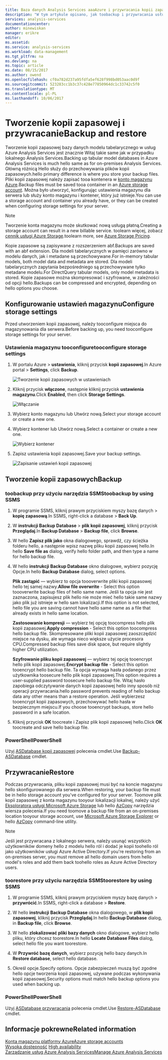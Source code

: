 ```yaml
---
title: Baza danych Analysis Services aaaAzure i przywracania kopii zapasowych | Dokumentacja firmy Microsoft
description: "W tym artykule opisano, jak toobackup i przywracania usług Azure Analysis bazy danych."
services: analysis-services
documentationcenter: 
author: minewiskan
manager: erikre
editor: 
ms.assetid: 
ms.service: analysis-services
ms.workload: data-management
ms.tgt_pltfrm: na
ms.devlang: na
ms.topic: article
ms.date: 08/15/2017
ms.author: owend
ms.openlocfilehash: cf0a782d237a95fdfa5ef628f998bd053aac0d9f
ms.sourcegitcommit: 523283cc1b3c37c428e77850964dc1c33742c5f0
ms.translationtype: MT
ms.contentlocale: pl-PL
ms.lasthandoff: 10/06/2017
---
```

# <a name="backup-and-restore"></a><span data-ttu-id="c3a6a-103">Tworzenie kopii zapasowej i przywracanie</span><span class="sxs-lookup"><span data-stu-id="c3a6a-103">Backup and restore</span></span>

<span data-ttu-id="c3a6a-104">Tworzenie kopii zapasowej bazy danych modelu tabelarycznego w usług Azure Analysis Services jest znacznie Witaj takie same jak w przypadku lokalnego Analysis Services.</span><span class="sxs-lookup"><span data-stu-id="c3a6a-104">Backing up tabular model databases in Azure Analysis Services is much hello same as for on-premises Analysis Services.</span></span> <span data-ttu-id="c3a6a-105">Główną różnicą Hello służy do przechowywania plików kopii zapasowych.</span><span class="sxs-lookup"><span data-stu-id="c3a6a-105">hello primary difference is where you store your backup files.</span></span> <span data-ttu-id="c3a6a-106">Pliki kopii zapasowej należy zapisać tooa kontenera w [konto magazynu Azure](../storage/common/storage-create-storage-account.md).</span><span class="sxs-lookup"><span data-stu-id="c3a6a-106">Backup files must be saved tooa container in an [Azure storage account](../storage/common/storage-create-storage-account.md).</span></span> <span data-ttu-id="c3a6a-107">Można było utworzyć, konfigurując ustawienia magazynu dla serwera lub służy konto magazynu i kontener, który już istnieje.</span><span class="sxs-lookup"><span data-stu-id="c3a6a-107">You can use a storage account and container you already have, or they can be created when configuring storage settings for your server.</span></span>

> [!NOTE]
> <span data-ttu-id="c3a6a-108">Tworzenie konta magazynu może skutkować nową usługą płatną.</span><span class="sxs-lookup"><span data-stu-id="c3a6a-108">Creating a storage account can result in a new billable service.</span></span> <span data-ttu-id="c3a6a-109">toolearn więcej, zobacz [cennik usługi Azure Storage](https://azure.microsoft.com/pricing/details/storage/blobs/).</span><span class="sxs-lookup"><span data-stu-id="c3a6a-109">toolearn more, see [Azure Storage Pricing](https://azure.microsoft.com/pricing/details/storage/blobs/).</span></span>
> 
> 

<span data-ttu-id="c3a6a-110">Kopie zapasowe są zapisywane z rozszerzeniem abf.</span><span class="sxs-lookup"><span data-stu-id="c3a6a-110">Backups are saved with an abf extension.</span></span> <span data-ttu-id="c3a6a-111">Dla modeli tabelarycznych w pamięci zarówno w modelu danych, jak i metadane są przechowywane.</span><span class="sxs-lookup"><span data-stu-id="c3a6a-111">For in-memory tabular models, both model data and metadata are stored.</span></span> <span data-ttu-id="c3a6a-112">Dla modeli tabelarycznych zapytania bezpośredniego są przechowywane tylko metadane modelu.</span><span class="sxs-lookup"><span data-stu-id="c3a6a-112">For DirectQuery tabular models, only model metadata is stored.</span></span> <span data-ttu-id="c3a6a-113">Kopie zapasowe można skompresować i szyfrowane, w zależności od opcji hello.</span><span class="sxs-lookup"><span data-stu-id="c3a6a-113">Backups can be compressed and encrypted, depending on hello options you choose.</span></span> 



## <a name="configure-storage-settings"></a><span data-ttu-id="c3a6a-114">Konfigurowanie ustawień magazynu</span><span class="sxs-lookup"><span data-stu-id="c3a6a-114">Configure storage settings</span></span>
<span data-ttu-id="c3a6a-115">Przed utworzeniem kopii zapasowej, należy tooconfigure miejsca do magazynowania dla serwera.</span><span class="sxs-lookup"><span data-stu-id="c3a6a-115">Before backing up, you need tooconfigure storage settings for your server.</span></span>


### <a name="tooconfigure-storage-settings"></a><span data-ttu-id="c3a6a-116">Ustawienia magazynu tooconfigure</span><span class="sxs-lookup"><span data-stu-id="c3a6a-116">tooconfigure storage settings</span></span>
1.  <span data-ttu-id="c3a6a-117">W portalu Azure > **ustawienia**, kliknij przycisk **kopii zapasowej**.</span><span class="sxs-lookup"><span data-stu-id="c3a6a-117">In Azure portal > **Settings**, click **Backup**.</span></span>

    ![Tworzenie kopii zapasowych w ustawieniach](./media/analysis-services-backup/aas-backup-backups.png)

2.  <span data-ttu-id="c3a6a-119">Kliknij przycisk **włączone**, następnie kliknij przycisk **ustawienia magazynu**.</span><span class="sxs-lookup"><span data-stu-id="c3a6a-119">Click **Enabled**, then click **Storage Settings**.</span></span>

    ![Włączanie](./media/analysis-services-backup/aas-backup-enable.png)

3. <span data-ttu-id="c3a6a-121">Wybierz konto magazynu lub Utwórz nową.</span><span class="sxs-lookup"><span data-stu-id="c3a6a-121">Select your storage account or create a new one.</span></span>

4. <span data-ttu-id="c3a6a-122">Wybierz kontener lub Utwórz nową.</span><span class="sxs-lookup"><span data-stu-id="c3a6a-122">Select a container or create a new one.</span></span>

    ![Wybierz kontener](./media/analysis-services-backup/aas-backup-container.png)

5. <span data-ttu-id="c3a6a-124">Zapisz ustawienia kopii zapasowej.</span><span class="sxs-lookup"><span data-stu-id="c3a6a-124">Save your backup settings.</span></span>

    ![Zapisanie ustawień kopii zapasowej](./media/analysis-services-backup/aas-backup-save.png)

## <a name="backup"></a><span data-ttu-id="c3a6a-126">Tworzenie kopii zapasowych</span><span class="sxs-lookup"><span data-stu-id="c3a6a-126">Backup</span></span>

### <a name="toobackup-by-using-ssms"></a><span data-ttu-id="c3a6a-127">toobackup przy użyciu narzędzia SSMS</span><span class="sxs-lookup"><span data-stu-id="c3a6a-127">toobackup by using SSMS</span></span>

1. <span data-ttu-id="c3a6a-128">W programie SSMS, kliknij prawym przyciskiem myszy bazę danych > **kopię zapasową**.</span><span class="sxs-lookup"><span data-stu-id="c3a6a-128">In SSMS, right-click a database > **Back Up**.</span></span>

2. <span data-ttu-id="c3a6a-129">W **instrukcji Backup Database** > **plik kopii zapasowej**, kliknij przycisk **Przeglądaj**.</span><span class="sxs-lookup"><span data-stu-id="c3a6a-129">In **Backup Database** > **Backup file**, click **Browse**.</span></span>

3. <span data-ttu-id="c3a6a-130">W hello **Zapisz plik jako** okna dialogowego, sprawdź, czy ścieżka folderu hello, a następnie wpisz nazwę pliku kopii zapasowej hello.</span><span class="sxs-lookup"><span data-stu-id="c3a6a-130">In hello **Save file as** dialog, verify hello folder path, and then type a name for hello backup file.</span></span> 

4. <span data-ttu-id="c3a6a-131">W hello **instrukcji Backup Database** okno dialogowe, wybierz pozycję Opcje.</span><span class="sxs-lookup"><span data-stu-id="c3a6a-131">In hello **Backup Database** dialog, select options.</span></span>

    <span data-ttu-id="c3a6a-132">**Plik zastąpić** — wybierz to opcja toooverwrite pliki kopii zapasowej hello tej samej nazwy.</span><span class="sxs-lookup"><span data-stu-id="c3a6a-132">**Allow file overwrite** - Select this option toooverwrite backup files of hello same name.</span></span> <span data-ttu-id="c3a6a-133">Jeśli ta opcja nie jest zaznaczona, zapisujesz plik hello nie może mieć hello takie same nazwy jako plik już istnieje w hello sam lokalizacji.</span><span class="sxs-lookup"><span data-stu-id="c3a6a-133">If this option is not selected, hello file you are saving cannot have hello same name as a file that already exists in hello same location.</span></span>

    <span data-ttu-id="c3a6a-134">**Zastosowanie kompresji** — wybierz tej opcję toocompress hello plik kopii zapasowej.</span><span class="sxs-lookup"><span data-stu-id="c3a6a-134">**Apply compression** - Select this option toocompress hello backup file.</span></span> <span data-ttu-id="c3a6a-135">Skompresowane pliki kopii zapasowej zaoszczędzić miejsce na dysku, ale wymaga nieco większe użycie procesora CPU.</span><span class="sxs-lookup"><span data-stu-id="c3a6a-135">Compressed backup files save disk space, but require slightly higher CPU utilization.</span></span> 

    <span data-ttu-id="c3a6a-136">**Szyfrowanie pliku kopii zapasowej** — wybierz tej opcję tooencrypt hello plik kopii zapasowej.</span><span class="sxs-lookup"><span data-stu-id="c3a6a-136">**Encrypt backup file** - Select this option tooencrypt hello backup file.</span></span> <span data-ttu-id="c3a6a-137">Ta opcja wymaga hasła podanego przez użytkownika toosecure hello plik kopii zapasowej.</span><span class="sxs-lookup"><span data-stu-id="c3a6a-137">This option requires a user-supplied password toosecure hello backup file.</span></span> <span data-ttu-id="c3a6a-138">Witaj hasło zapobiega odczytywanie danych kopii zapasowej hello inny sposób niż operacji przywracania.</span><span class="sxs-lookup"><span data-stu-id="c3a6a-138">hello password prevents reading of hello backup data any other means than a restore operation.</span></span> <span data-ttu-id="c3a6a-139">Jeśli wybierzesz tooencrypt kopii zapasowych, przechowywać hello hasła w bezpiecznym miejscu.</span><span class="sxs-lookup"><span data-stu-id="c3a6a-139">If you choose tooencrypt backups, store hello password in a safe location.</span></span>

5. <span data-ttu-id="c3a6a-140">Kliknij przycisk **OK** toocreate i Zapisz plik kopii zapasowej hello.</span><span class="sxs-lookup"><span data-stu-id="c3a6a-140">Click **OK** toocreate and save hello backup file.</span></span>


### <a name="powershell"></a><span data-ttu-id="c3a6a-141">PowerShell</span><span class="sxs-lookup"><span data-stu-id="c3a6a-141">PowerShell</span></span>
<span data-ttu-id="c3a6a-142">Użyj [ASDatabase kopii zapasowej](https://docs.microsoft.com/sql/analysis-services/powershell/backup-asdatabase-cmdlet) polecenia cmdlet.</span><span class="sxs-lookup"><span data-stu-id="c3a6a-142">Use [Backup-ASDatabase](https://docs.microsoft.com/sql/analysis-services/powershell/backup-asdatabase-cmdlet) cmdlet.</span></span>

## <a name="restore"></a><span data-ttu-id="c3a6a-143">Przywracanie</span><span class="sxs-lookup"><span data-stu-id="c3a6a-143">Restore</span></span>
<span data-ttu-id="c3a6a-144">Podczas przywracania, pliku kopii zapasowej musi być na koncie magazynu hello skonfigurowanego dla serwera.</span><span class="sxs-lookup"><span data-stu-id="c3a6a-144">When restoring, your backup file must be in hello storage account you've configured for your server.</span></span> <span data-ttu-id="c3a6a-145">Toomove plik kopii zapasowej z konta magazynu tooyour lokalizacji lokalnej, należy użyć [Eksploratora usługi Microsoft Azure Storage](https://docs.microsoft.com/azure/vs-azure-tools-storage-manage-with-storage-explorer) lub hello [AzCopy](../storage/common/storage-use-azcopy.md) narzędzia wiersza polecenia.</span><span class="sxs-lookup"><span data-stu-id="c3a6a-145">If you need toomove a backup file from an on-premises location tooyour storage account, use [Microsoft Azure Storage Explorer](https://docs.microsoft.com/azure/vs-azure-tools-storage-manage-with-storage-explorer) or hello [AzCopy](../storage/common/storage-use-azcopy.md) command-line utility.</span></span> 



> [!NOTE]
> <span data-ttu-id="c3a6a-146">Jeśli jest przywracana z lokalnego serwera, należy usunąć wszystkich użytkowników domeny hello z modelu hello ról i dodać je kopii toohello ról jako użytkowników usługi Azure Active Directory.</span><span class="sxs-lookup"><span data-stu-id="c3a6a-146">If you're restoring from an on-premises server, you must remove all hello domain users from hello model's roles and add them back toohello roles as Azure Active Directory users.</span></span>
> 
> 

### <a name="toorestore-by-using-ssms"></a><span data-ttu-id="c3a6a-147">toorestore przy użyciu narzędzia SSMS</span><span class="sxs-lookup"><span data-stu-id="c3a6a-147">toorestore by using SSMS</span></span>

1. <span data-ttu-id="c3a6a-148">W programie SSMS, kliknij prawym przyciskiem myszy bazę danych > **przywrócić**.</span><span class="sxs-lookup"><span data-stu-id="c3a6a-148">In SSMS, right-click a database > **Restore**.</span></span>

2. <span data-ttu-id="c3a6a-149">W hello **instrukcji Backup Database** okna dialogowego, w **plik kopii zapasowej**, kliknij przycisk **Przeglądaj**.</span><span class="sxs-lookup"><span data-stu-id="c3a6a-149">In hello **Backup Database** dialog, in **Backup file**, click **Browse**.</span></span>

3. <span data-ttu-id="c3a6a-150">W hello **zlokalizować pliki bazy danych** okno dialogowe, wybierz hello pliku, który chcesz toorestore.</span><span class="sxs-lookup"><span data-stu-id="c3a6a-150">In hello **Locate Database Files** dialog, select hello file you want toorestore.</span></span>

4. <span data-ttu-id="c3a6a-151">W **Przywróć bazę danych**, wybierz pozycję hello bazy danych.</span><span class="sxs-lookup"><span data-stu-id="c3a6a-151">In **Restore database**, select hello database.</span></span>

5. <span data-ttu-id="c3a6a-152">Określ opcje.</span><span class="sxs-lookup"><span data-stu-id="c3a6a-152">Specify options.</span></span> <span data-ttu-id="c3a6a-153">Opcje zabezpieczeń muszą być zgodne hello opcje tworzenia kopii zapasowej, używane podczas wykonywania kopii zapasowej.</span><span class="sxs-lookup"><span data-stu-id="c3a6a-153">Security options must match hello backup options you used when backing up.</span></span>


### <a name="powershell"></a><span data-ttu-id="c3a6a-154">PowerShell</span><span class="sxs-lookup"><span data-stu-id="c3a6a-154">PowerShell</span></span>

<span data-ttu-id="c3a6a-155">Użyj [ASDatabase przywracania](https://docs.microsoft.com/sql/analysis-services/powershell/restore-asdatabase-cmdlet) polecenia cmdlet.</span><span class="sxs-lookup"><span data-stu-id="c3a6a-155">Use [Restore-ASDatabase](https://docs.microsoft.com/sql/analysis-services/powershell/restore-asdatabase-cmdlet) cmdlet.</span></span>


## <a name="related-information"></a><span data-ttu-id="c3a6a-156">Informacje pokrewne</span><span class="sxs-lookup"><span data-stu-id="c3a6a-156">Related information</span></span>

[<span data-ttu-id="c3a6a-157">Konta magazynu platformy Azure</span><span class="sxs-lookup"><span data-stu-id="c3a6a-157">Azure storage accounts</span></span>](../storage/common/storage-create-storage-account.md)  
<span data-ttu-id="c3a6a-158">[Wysoka dostępność](analysis-services-bcdr.md)   </span><span class="sxs-lookup"><span data-stu-id="c3a6a-158">[High availability](analysis-services-bcdr.md)   </span></span>  
[<span data-ttu-id="c3a6a-159">Zarządzanie usług Azure Analysis Services</span><span class="sxs-lookup"><span data-stu-id="c3a6a-159">Manage Azure Analysis Services</span></span>](analysis-services-manage.md)
